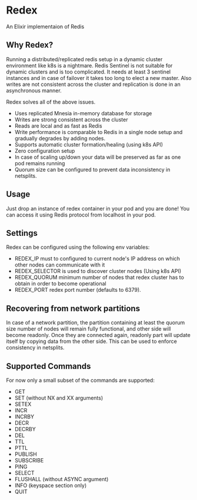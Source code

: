 # Redex

An Elixir implementaion of Redis

## Why Redex?

Running a distributed/replicated redis setup in a dynamic cluster environment like k8s is a nightmare.
Redis Sentinel is not suitable for dynamic clusters and is too complicated. It needs at least 3
sentinel instances and in case of failover it takes too long to elect a new master.
Also writes are not consistent across the cluster and replication is done in an asynchronous manner.

Redex solves all of the above issues.

- Uses replicated Mnesia in-memory database for storage
- Writes are strong consistent across the cluster
- Reads are local and as fast as Redis
- Write performance is comparable to Redis in a single node setup and gradually degrades by adding nodes.
- Supports automatic cluster formation/healing (using k8s API)
- Zero configuration setup
- In case of scaling up/down your data will be preserved as far as one pod remains running
- Quorum size can be configured to prevent data inconsistency in netsplits.

## Usage

Just drop an instance of redex container in your pod and you are done!
You can access it using Redis protocol from localhost in your pod.

## Settings

Redex can be configured using the following env variables:

- REDEX_IP must to configured to current node's IP address on which other nodes can communicate with it
- REDEX_SELECTOR is used to discover cluster nodes (Using k8s API)
- REDEX_QUORUM minimum number of nodes that redex cluster has to obtain in order to become operational
- REDEX_PORT redex port number (defaults to 6379).

## Recovering from network partitions

In case of a network partition, the partition containing at least the quorum size number of nodes will remain fully functional,
and other side will become readonly. Once they are connected again, readonly part will update itself by copying data from the other side.
This can be used to enforce consistency in netsplits.

## Supported Commands

For now only a small subset of the commands are supported:

- GET
- SET (without NX and XX arguments)
- SETEX
- INCR
- INCRBY
- DECR
- DECRBY
- DEL
- TTL
- PTTL
- PUBLISH
- SUBSCRIBE
- PING
- SELECT
- FLUSHALL (without ASYNC argument)
- INFO (keyspace section only)
- QUIT

